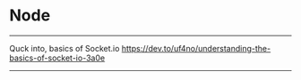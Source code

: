 
# Node



---

Quck into, basics of Socket.io
https://dev.to/uf4no/understanding-the-basics-of-socket-io-3a0e

---